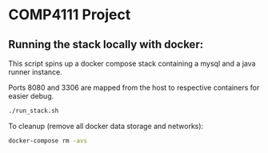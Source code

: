 # COMP4111 Project

## Running the stack locally with docker:

This script spins up a docker compose stack containing a mysql and a java runner instance.

Ports 8080 and 3306 are mapped from the host to respective containers for easier debug.

```sh
./run_stack.sh
```

To cleanup (remove all docker data storage and networks):

```sh
docker-compose rm -avs
```
